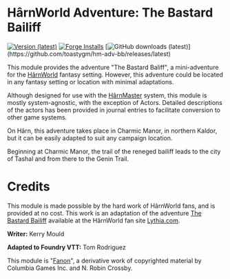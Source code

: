 # HârnWorld Adventure: The Bastard Bailiff
[![Version (latest)](https://img.shields.io/github/v/release/toastygm/hm-adv-bb)](https://github.com/toastygm/hm-adv-bb/releases/latest)
[![Forge Installs](https://img.shields.io/badge/dynamic/json?label=Forge%20Installs&query=package.installs&suffix=%25&url=https%3A%2F%2Fforge-vtt.com%2Fapi%2Fbazaar%2Fpackage%2Fhm-adv-bb&colorB=4aa94a)](https://forge-vtt.com/bazaar#package=hm-adv-bb)
[![GitHub downloads (latest)](https://img.shields.io/badge/dynamic/json?label=Downloads@latest&query=assets[?(@.name.includes('zip'))].download_count&url=https://api.github.com/repos/toastygm/hm-adv-bb/releases/latest&color=green)](https://github.com/toastygm/hm-adv-bb/releases/latest)

This module provides the adventure "The Bastard Baliff", a mini-adventure for the
[HârnWorld](https://columbiagames.com/harnworld/) fantasy setting. However, this
adventure could be located in any fantasy setting or location with minimal adaptations.

Although designed for use with the [HârnMaster](https://foundryvtt.com/packages/hm3)
system, this module is mostly system-agnostic, with the exception of Actors.
Detailed descriptions of the actors has been provided in journal entries to facilitate
conversion to other game systems.

On Hârn, this adventure takes place in Charmic Manor, in northern Kaldor, but it can be
easily adapted to suit any campaign location.

Beginning at Charmic Manor, the trail of the reneged bailiff leads to the city of Tashal
and from there to the Genin Trail.

# Credits

This module is made possible by the hard work of HârnWorld fans, and is provided at no
cost. This work is an adaptation of the adventure
[The Bastard Bailiff](https://www.lythia.com/adventures/bastard-bailiff/) available at
the HârnWorld fan site [Lythia.com](https://www.lythia.com/).

**Writer:** Kerry Mould

**Adapted to Foundry VTT:** Tom Rodriguez

This module is "[Fanon](https://www.lythia.com/about/publishing-fan-written-material/)", a derivative work of copyrighted material by Columbia Games Inc. and N. Robin Crossby.

